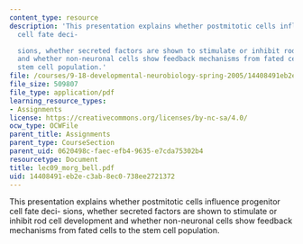 ```yaml
---
content_type: resource
description: 'This presentation explains whether postmitotic cells influence progenitor
  cell fate deci-

  sions, whether secreted factors are shown to stimulate or inhibit rod cell development
  and whether non-neuronal cells show feedback mechanisms from fated cells to the
  stem cell population.'
file: /courses/9-18-developmental-neurobiology-spring-2005/14408491eb2ec3ab8ec0738ee2721372_lec09_morg_bell.pdf
file_size: 509807
file_type: application/pdf
learning_resource_types:
- Assignments
license: https://creativecommons.org/licenses/by-nc-sa/4.0/
ocw_type: OCWFile
parent_title: Assignments
parent_type: CourseSection
parent_uid: 0620498c-faec-efb4-9635-e7cda75302b4
resourcetype: Document
title: lec09_morg_bell.pdf
uid: 14408491-eb2e-c3ab-8ec0-738ee2721372
---
```

This presentation explains whether postmitotic cells influence progenitor cell fate deci-
sions, whether secreted factors are shown to stimulate or inhibit rod cell development and whether non-neuronal cells show feedback mechanisms from fated cells to the stem cell population.